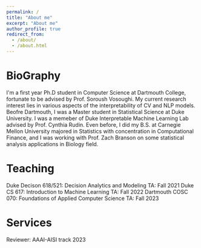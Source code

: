 ```yaml
---
permalink: /
title: "About me"
excerpt: "About me"
author_profile: true
redirect_from: 
  - /about/
  - /about.html
---
```


BioGraphy
======
I'm a first year Ph.D student in Computer Science at Dartmouth College, fortunate to be advised by Prof. Soroush Vosoughi. My current research interest
lies in various aspects of the interpretability of CV and NLP models. 
Beofre Dartmouth, I was a Master student in Statistical Science at Duke University. I was a memeber of Duke Interpretable Machine Learning Lab advised by Prof. Cynthia Rudin. Even before, I did my B.S. at Carnegie Mellon University majored in Statistics with concentration in Computational Finance, and I was working with 
Prof. Zach Branson on some statistical analysis applications in Biology field. 

Teaching
======
Duke Decison 618/521: Decision Analytics and Modeling TA: Fall 2021
Duke CS 617: Introduction to Machine Learning TA: Fall 2022
Dartmouth COSC 070: Foundations of Applied Computer Science TA: Fall 2023 


Services
======
Reviewer: AAAI-AISI track 2023
